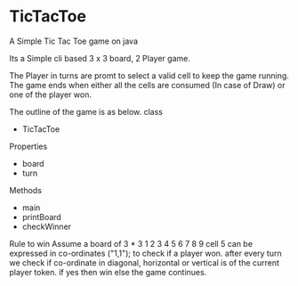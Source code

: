 # TicTacToe
A Simple Tic Tac Toe game on java

Its a Simple cli based 3 x 3 board, 2 Player game.

The Player in turns are promt to select a valid cell to keep the game running.
The game ends when either all the cells are consumed (In case of Draw) or one of the player won.

The outline of the game is as below.
class 
* TicTacToe

Properties
* board
* turn

Methods
* main
* printBoard
* checkWinner


Rule to win
Assume a board of 3 * 3
      1 2 3
      4 5 6
      7 8 9
cell 5 can be expressed in co-ordinates ("1,1");
to check if a player won.
after every turn we check if co-ordinate in diagonal, horizontal or vertical is of the current player token.
if yes then win else the game continues.
